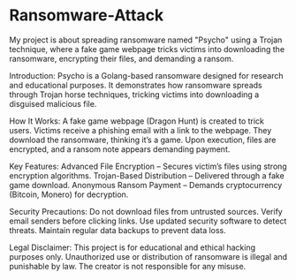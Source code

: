 # Ransomware-Attack
  My project is about spreading ransomware named "Psycho" using a Trojan technique, where a fake game webpage tricks victims into downloading the ransomware, encrypting their files, and demanding a ransom.
  
Introduction:
  Psycho is a Golang-based ransomware designed for research and educational purposes. It demonstrates how ransomware spreads through Trojan horse techniques, tricking victims into downloading a disguised malicious file.

How It Works:
  A fake game webpage (Dragon Hunt) is created to trick users. Victims receive a phishing email with a link to the webpage. They download the ransomware, thinking it’s a game. Upon execution, files are encrypted, and a ransom note appears demanding payment.

Key Features:
  Advanced File Encryption – Secures victim’s files using strong encryption algorithms.
  Trojan-Based Distribution – Delivered through a fake game download.
  Anonymous Ransom Payment – Demands cryptocurrency (Bitcoin, Monero) for decryption.

Security Precautions:
  Do not download files from untrusted sources.
  Verify email senders before clicking links.
  Use updated security software to detect threats.
  Maintain regular data backups to prevent data loss.

Legal Disclaimer:
  This project is for educational and ethical hacking purposes only. Unauthorized use or distribution of ransomware is illegal and punishable by law. The creator is not responsible for any misuse.
